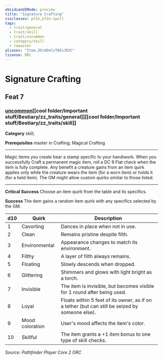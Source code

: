 ```yaml
---
obsidianUIMode: preview
title: "Signature Crafting"
cssclasses: pf2e,pf2e-spell
tags:
  - trait/general
  - trait/skill
  - trait/uncommon
  - category/skill
  - remaster
aliases: "Item.ZGtdOnCzT8EvJR2C"
license: ORC
---
```

# Signature Crafting
## Feat 7
### [uncommon](cool%20folder/Important%20stuff/Bestiary/zz_traits/uncommon.md "Uncommon Rarity Trait")[[cool folder/Important stuff/Bestiary/zz_traits/general]][[cool folder/Important stuff/Bestiary/zz_traits/skill]]

**Category** skill; 



**Prerequisites** master in Crafting; Magical Crafting
* * *
Magic items you create bear a stamp specific to your handiwork. When you successfully Craft a permanent magic item, roll a DC 9 Flat check when the item is fully complete. Any benefit a creature gains from an item quirk applies only while the creature wears the item (for a worn item) or holds it (for a held item). The GM might allow custom quirks similar to those listed.

* * *

**Critical Success** Choose an item quirk from the table and its specifics.

**Success** The item gains a random item quirk with any specifics selected by the GM.

  

| d10 | Quirk | Description |
| --- | --- | --- |
| 1 | Cavorting | Dances in place when not in use. |
| 2 | Clean | Remains pristine despite filth. |
| 3 | Environmental | Appearance changes to match its environment. |
| 4 | Filthy | A layer of filth always remains. |
| 5 | Floating | Slowly descends when dropped. |
| 6 | Glittering | Shimmers and glows with light bright as a torch. |
| 7 | Invisible | The item is invisible, but becomes visible for 1 round after being used. |
| 8 | Loyal | Floats within 5 feet of its owner, as if on a tether (but can still be seized by someone else). |
| 9 | Mood coloration | User's mood affects the item's color. |
| 10 | Skillful | The item grants a +1 item bonus to one type of skill checks. |

*Source: Pathfinder Player Core 2*
*ORC*